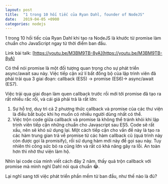 ```yaml
---
layout: post
title:  "1 trong 10 hối tiếc của Ryan Dahl, founder of NodeJS"
date:   2019-04-05 +0900
categories: nodejs
---
```

1 trong 10 hối tiếc của Ryan Dahl khi tạo ra NodeJS là khước từ promise làm chuẩn cho JavaScript ngay từ thời điểm ban đầu. 

Link bài talk: [https://youtu.be/M3BM9TB-8yA](https://youtu.be/M3BM9TB-8yA)

Có thể nói promise là một đối tượng quan trọng cho sự phát triển async/await sau này.
Việc tiếp cận xử lí bất đồng bộ của lập trình viên đã phải trải qua 3 giai đoạn: callback (ES5) -> promise (ES6)-> async/await (ES7).

Việc trải qua giai đoạn làm quen callback trước rồi mới tới promise đã tạo ra rất nhiều rắc rối, và cái giá phải trả là rất lớn:
1. Sự hỗ trợ, duy trì cả 2 phương thức callback và promise của các thư viện là điều bắt buộc khi họ muốn có nhiều người dùng nhất có thể.
2. Việc trộn code giữa callback và promise là không thể tránh khỏi khi lập trình viên tiếp cận những chuẩn cho Javascript sau ES5. Code sẽ rất xấu, nên sẽ khó sử dụng lại. Một cách tiếp cận cho vấn đề này là tạo ra các hàm trung gian trả về promise từ các hàm callback cũ (quá trình này còn được gọi là promisify), rồi sử dụng hàm mới này để gọi sau này. Tuy nhiên thì công sức bỏ ra cũng lớn và rất có khả năng gây ra lỗi. An toàn hơn thì nhờ thư viện làm hộ.

Nhìn lại code của mình viết cách đây 2 năm, thấy quả trộn callback với promise mà mình nghĩ Dahl nói quá chuẩn 😂.

Lại nghĩ sang tới việc phát triển phần mềm từ ban đầu, như thế nào là đủ?